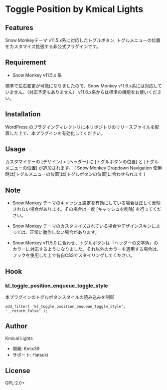 # Toggle Position by Kmical Lights

## Features

Snow Monkeyテーマ v11.5.x系に対応したトグルボタン, トグルメニューの位置をカスタマイズ拡張する非公式プラグインです。

## Requirement

* Snow Monkey v11.5.x 系

標準で左右変更が可能になりましたので、Snow Monkey v11.6.x系には対応していません。（対応予定もありません）
v11.6.x系からは標準の機能をお使いください。

## Installation

WordPress のプラグインディレクトリに本リポジトリのリリースファイルを配置した上で、本プラグインを有効化してください。

## Usage

カスタマイザーの [デザイン] > [ヘッダー] に [トグルボタンの位置] と [トグルメニューの位置] が追加されます。
( Snow Monkey Dropdown Navigation 使用時は[トグルメニューの位置]は[トグルボタンの位置]に合わせられます )

## Note

+ Snow Monkey テーマのキャッシュ設定を有効にしている場合は正しく反映されない場合があります。その場合は一度 [キャッシュを削除] を行ってください。

+ Snow Monkey テーマのカスタマイズされている場合やデザインスキンによっては、正常に動作しない場合があります。

+ Snow Monkey v11.5.0 に合わせ、トグルボタンは「ヘッダーの文字色」のカラーに対応するようになりました。それ以外のカラーを適用する場合は、フックを使用した上で各自CSSでスタイリングしてください。

## Hook

### kl_toggle_position_enqueue_toggle_style

本プラグインのトグルボタンスタイルの読み込みを制御

```
add_filter( 'kl_toggle_position_enqueue_toggle_style', '__return_false' );
```

## Author

Kmical Lights
+ 開発: Kmix39
+ サポート: Hatsuki

## License

GPL-2.0+
